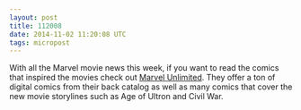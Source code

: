 ```yaml
---
layout: post
title: 112008
date: 2014-11-02 11:20:08 UTC
tags: micropost
---
```

With all the Marvel movie news this week, if you want to read the comics that inspired the movies check out [Marvel Unlimited](https://marvel.com/comics/unlimited/home). They offer a ton of digital comics from their back catalog as well as many comics that cover the new movie storylines such as Age of Ultron and Civil War.